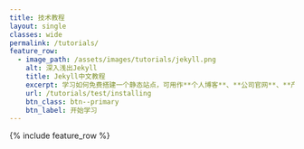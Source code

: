 ```yaml
---
title: 技术教程
layout: single
classes: wide
permalink: /tutorials/
feature_row:
  - image_path: /assets/images/tutorials/jekyll.png
    alt: 深入浅出Jekyll
    title: Jekyll中文教程
    excerpt: 学习如何免费搭建一个静态站点，可用作**个人博客**、**公司官网**、**产品宣传**等。
    url: /tutorials/test/installing
    btn_class: btn--primary
    btn_label: 开始学习
---
```


{% include feature_row %}
